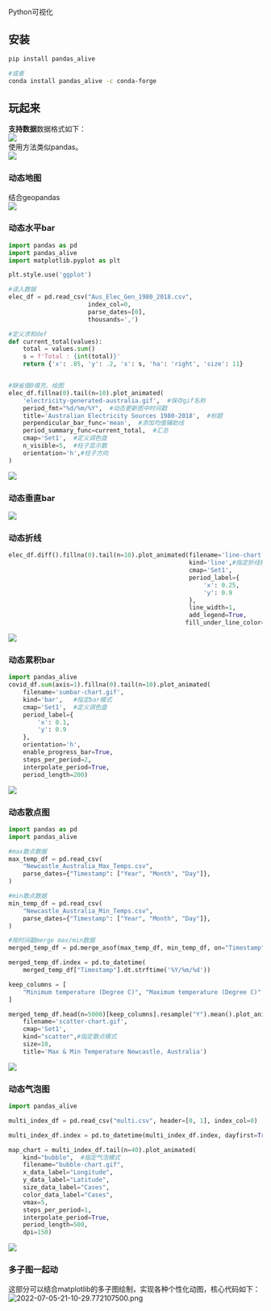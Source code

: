 Python可视化
<a name="gesHb"></a>
## **安装**
```bash
pip install pandas_alive

#或者
conda install pandas_alive -c conda-forge
```
<a name="s7C2C"></a>
## **玩起来**
**支持数据**数据格式如下：<br />![](./img/1657026380194-361036c0-1b61-48bf-9f5e-f7627942d159.png)<br />使用方法类似pandas。<br />![](./img/1657026380118-6fecc71a-7942-4066-a3b3-5e8c37a36ef6.png)
<a name="AZMti"></a>
### 动态地图
结合geopandas<br />![](./img/1657026380224-50bf3e9c-6845-41c1-bc8d-2498d1088624.gif)
<a name="q6h2a"></a>
### 动态水平bar
```python
import pandas as pd
import pandas_alive
import matplotlib.pyplot as plt

plt.style.use('ggplot')

#读入数据
elec_df = pd.read_csv("Aus_Elec_Gen_1980_2018.csv",
                      index_col=0,
                      parse_dates=[0],
                      thousands=',')

#定义求和def
def current_total(values):
    total = values.sum()
    s = f'Total : {int(total)}'
    return {'x': .85, 'y': .2, 's': s, 'ha': 'right', 'size': 11}


#缺省值0填充、绘图
elec_df.fillna(0).tail(n=10).plot_animated(
    'electricity-generated-australia.gif',  #保存gif名称
    period_fmt="%d/%m/%Y",  #动态更新图中时间戳
    title='Australian Electricity Sources 1980-2018',  #标题
    perpendicular_bar_func='mean',  #添加均值辅助线
    period_summary_func=current_total,  #汇总
    cmap='Set1',  #定义调色盘
    n_visible=5,  #柱子显示数
    orientation='h',#柱子方向
)
```
![](./img/1657026380119-8f5df131-6412-4261-9948-f608967b2ce7.gif)
<a name="vOIHv"></a>
### 动态垂直bar
![](./img/1657026380488-08090db5-2d7a-48f1-aada-3e2b9ea07095.gif)
<a name="L3fBk"></a>
### 动态折线
```python
elec_df.diff().fillna(0).tail(n=10).plot_animated(filename='line-chart.gif',
                                                  kind='line',#指定折线模式
                                                  cmap='Set1',
                                                  period_label={
                                                      'x': 0.25,
                                                      'y': 0.9
                                                  },
                                                  line_width=1,
                                                  add_legend=True,
                                                 fill_under_line_color='#01a2d9')
```
![](./img/1657026380653-b889fb9a-a92f-46e3-9805-f8a8740835d8.gif)
<a name="lV0rH"></a>
### 动态累积bar
```python
import pandas_alive
covid_df.sum(axis=1).fillna(0).tail(n=10).plot_animated(
    filename='sumbar-chart.gif',
    kind='bar',   #指定bar模式
    cmap='Set1',  #定义调色盘
    period_label={
        'x': 0.1,
        'y': 0.9
    },
    orientation='h',
    enable_progress_bar=True,
    steps_per_period=2,
    interpolate_period=True,
    period_length=200)
```
![](./img/1657026381046-14c9d92f-7177-441a-9157-d5801d9630b9.gif)
<a name="iIjsp"></a>
### 动态散点图
```python
import pandas as pd
import pandas_alive

#max散点数据
max_temp_df = pd.read_csv(
    "Newcastle_Australia_Max_Temps.csv",
    parse_dates={"Timestamp": ["Year", "Month", "Day"]},
)

#min散点数据
min_temp_df = pd.read_csv(
    "Newcastle_Australia_Min_Temps.csv",
    parse_dates={"Timestamp": ["Year", "Month", "Day"]},
)

#按时间戳merge max/min数据
merged_temp_df = pd.merge_asof(max_temp_df, min_temp_df, on="Timestamp")

merged_temp_df.index = pd.to_datetime(
    merged_temp_df["Timestamp"].dt.strftime('%Y/%m/%d'))

keep_columns = [
    "Minimum temperature (Degree C)", "Maximum temperature (Degree C)"
]

merged_temp_df.head(n=5000)[keep_columns].resample("Y").mean().plot_animated(
    filename='scatter-chart.gif',
    cmap='Set1', 
    kind="scatter",#指定散点模式
    size=10,
    title='Max & Min Temperature Newcastle, Australia')
```
![](./img/1657026381143-a6b88497-3c72-4580-9758-23d58127bf3c.gif)
<a name="F8vyp"></a>
### 动态气泡图
```python
import pandas_alive

multi_index_df = pd.read_csv("multi.csv", header=[0, 1], index_col=0)

multi_index_df.index = pd.to_datetime(multi_index_df.index, dayfirst=True)

map_chart = multi_index_df.tail(n=40).plot_animated(
    kind="bubble",  #指定气泡模式
    filename="bubble-chart.gif",
    x_data_label="Longitude",
    y_data_label="Latitude",
    size_data_label="Cases",
    color_data_label="Cases",
    vmax=5,
    steps_per_period=1,
    interpolate_period=True,
    period_length=500,
    dpi=150)
```
![](./img/1657026381402-bca491cd-008c-4c24-9e2c-de6978f0e432.gif)
<a name="scqgS"></a>
### 多子图一起动
这部分可以结合matplotlib的多子图绘制，实现各种个性化动图，核心代码如下：<br />![2022-07-05-21-10-29.772107500.png](./img/1657026729548-822f9d6c-cfce-443c-8bd4-f4ec7b829629.png)
